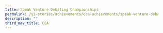 ```yaml
---
title: Speak Venture Debating Championships
permalink: /yi-stories/achievements/cca-achievements/speak-venture-debating-championships/
description: ""
third_nav_title: CCA
---
```

